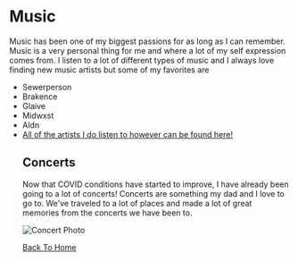 <!DOCTYPE html>
<html>
<body>

  <h1>Music</h1>
  <p>Music has been one of my biggest passions for as long as I can remember. Music is a very personal thing for me and where a lot of my self expression comes from. I listen to a lot of different types of music and I always love finding new music artists but some of my favorites are</p>
  <ul>
    <li>Sewerperson</li>
    <li>Brakence</li>
    <li>Glaive</li>
    <li>Midwxst</li>
    <li>Aldn</li>
    <li><a href="https://www.last.fm/user/madirgrs">All of the artists I do listen to however can be found here!</a></li>
  
 <h2>Concerts</h2>
 <p>Now that COVID conditions have started to improve, I have already been going to a lot of concerts! Concerts are something my dad and I love to go to. We've traveled to a lot of places and made a lot of great memories from the concerts we have been to.</p>
    
 <img src="https://user-images.githubusercontent.com/101590899/158725845-82a57233-dcc3-449d-80e8-a9547a490e04.JPG" alt="Concert Photo">   
 
    
 <p>  </p>   
 <a href="https://github.com/madirgrs/FinalProject">Back To Home</a>
  
  </html>
  </body>
